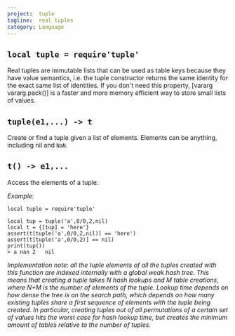 ```yaml
---
project:  tuple
tagline:  real tuples
category: Language
---
```


## `local tuple = require'tuple'`

Real tuples are immutable lists that can be used as table keys because they have value semantics, i.e. the tuple constructor returns the same identity for the exact same list of identities. If you don't need this property, [vararg vararg.pack()] is a faster and more memory efficient way to store small lists of values.

## `tuple(e1,...) -> t`

Create or find a tuple given a list of elements. Elements can be anything, including nil and `NaN`.

## `t() -> e1,...`

Access the elements of a tuple.

*Example:*
~~~{.lua}
local tuple = require'tuple'

local tup = tuple('a',0/0,2,nil)
local t = {[tup] = 'here'}
assert(t[tuple('a',0/0,2,nil)] == 'here')
assert(t[tuple('a',0/0,2)] == nil)
print(tup())
> a	nan	2	nil
~~~

_*Implementation note*: all the tuple elements of all the tuples created with this function are indexed internally with a global weak hash tree. This means that creating a tuple takes N hash lookups and M table creations, where N+M is the number of elements of the tuple. Lookup time depends on how dense the tree is on the search path, which depends on how many existing tuples share a first sequence of elements with the tuple being created. In particular, creating tuples out of all permutations of a certain set of values hits the worst case for hash lookup time, but creates the minimum amount of tables relative to the number of tuples._
